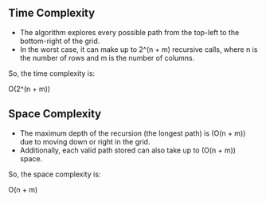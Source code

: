 ## Time Complexity
- The algorithm explores every possible path from the top-left to the bottom-right of the grid.
- In the worst case, it can make up to 2^(n + m) recursive calls, where n is the number of rows and m is the number of columns. 

So, the time complexity is: 

O(2^(n + m)) 


## Space Complexity
- The maximum depth of the recursion (the longest path) is (O(n + m)) due to moving down or right in the grid. 
- Additionally, each valid path stored can also take up to (O(n + m)) space. 

So, the space complexity is: 
 
O(n + m) 
